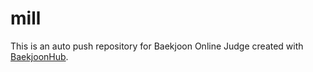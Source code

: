 # mill
This is an auto push repository for Baekjoon Online Judge created with [BaekjoonHub](https://github.com/BaekjoonHub/BaekjoonHub).
